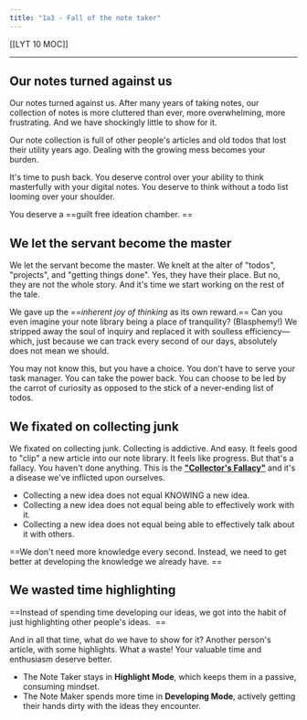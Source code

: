 ```yaml
---
title: "1a3 - Fall of the note taker"
---
```


[[LYT 10 MOC]]

---

## Our notes turned against us

Our notes turned against us. After many years of taking notes, our collection of notes is more cluttered than ever, more overwhelming, more frustrating. And we have shockingly little to show for it.  
  
Our note collection is full of other people's articles and old todos that lost their utility years ago. Dealing with the growing mess becomes your burden.   
  
It's time to push back. You deserve control over your ability to think masterfully with your digital notes. You deserve to think without a todo list looming over your shoulder.   
  
You deserve a ==guilt free ideation chamber.  ==
  
## We let the servant become the master

We let the servant become the master. We knelt at the alter of "todos", "projects", and "getting things done". Yes, they have their place. But no, they are not the whole story. And it's time we start working on the rest of the tale.  
  
We gave up the ==_inherent joy of thinking_ as its own reward.== Can you even imagine your note library being a place of tranquility? (Blasphemy!) We stripped away the soul of inquiry and replaced it with soulless efficiency—which, just because we can track every second of our days, absolutely does not mean we should.  
  
You may not know this, but you have a choice. You don't have to serve your task manager. You can take the power back. You can choose to be led by the carrot of curiosity as opposed to the stick of a never-ending list of todos.  
  
## We fixated on collecting junk

We fixated on collecting junk. Collecting is addictive. And easy. It feels good to "clip" a new article into our note library. It feels like progress. But that's a fallacy. You haven't done anything. This is the [**"Collector's Fallacy"**](https://zettelkasten.de/posts/collectors-fallacy/) and it's a disease we've inflicted upon ourselves.   
  
-   Collecting a new idea does not equal KNOWING a new idea.
-   Collecting a new idea does not equal being able to effectively work with it. 
-   Collecting a new idea does not equal being able to effectively talk about it with others. 

==We don't need more knowledge every second. Instead, we need to get better at developing the knowledge we already have.  ==
  

## We wasted time highlighting

==Instead of spending time developing our ideas, we got into the habit of just highlighting other people's ideas.   ==
  
And in all that time, what do we have to show for it? Another person's article, with some highlights. What a waste! Your valuable time and enthusiasm deserve better.   

-   The Note Taker stays in **Highlight Mode**, which keeps them in a passive, consuming mindset. 
-   The Note Maker spends more time in **Developing Mode**, actively getting their hands dirty with the ideas they encounter.